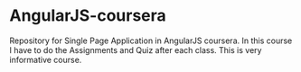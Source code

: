 # AngularJS-coursera
Repository for Single Page Application in AngularJS coursera. In this course I have to do the Assignments and Quiz after each class. This is very informative course.
